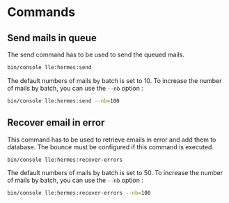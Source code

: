 # Commands

## Send mails in queue

The send command has to be used to send the queued mails.

```bash
bin/console lle:hermes:send
```

The default numbers of mails by batch is set to 10.
To increase the number of mails by batch, you can use the `--nb` option :

```bash
bin/console lle:hermes:send --nb=100
```

## Recover email in error

This command has to be used to retrieve emails in error and add them to database.
The bounce must be configured if this command is executed.

```bash
bin/console lle:hermes:recover-errors
```

The default numbers of mails by batch is set to 50.
To increase the number of mails by batch, you can use the `--nb` option :

```bash
bin/console lle:hermes:recover-errors --nb=100
```
